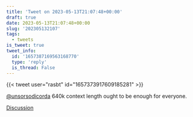 ```yaml
---
title: 'Tweet on 2023-05-13T21:07:48+00:00'
draft: true
date: 2023-05-13T21:07:48+00:00
slug: '202305132107'
tags:
  - tweets
is_tweet: true
tweet_info:
  id: '1657387169563168770'
  type: 'reply'
  is_thread: False
---
```




{{< tweet user="rasbt" id="1657373917609185281" >}}

[@unsorsodicorda](https://x.com/unsorsodicorda) 640k context length ought to be enough for everyone.

[Discussion](https://x.com/sytelus/status/1657387169563168770)
